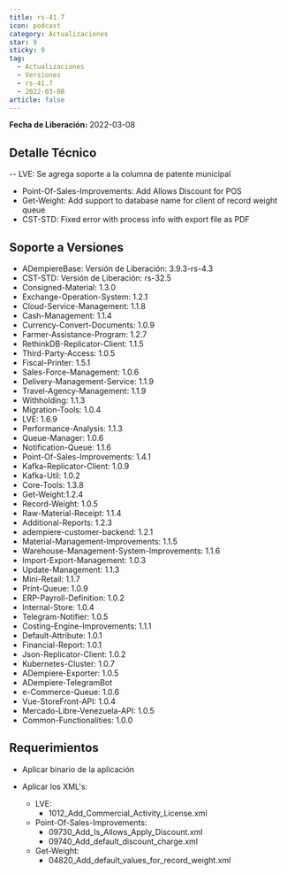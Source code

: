 ```yaml
---
title: rs-41.7
icon: podcast
category: Actualizaciones
star: 9
sticky: 9
tag:
  - Actualizaciones
  - Versiones
  - rs-41.7
  - 2022-03-08
article: false
---
```


**Fecha de Liberación:** 2022-03-08

## Detalle Técnico

-- LVE: Se agrega soporte a la columna de patente municipal

- Point-Of-Sales-Improvements: Add Allows Discount for POS
- Get-Weight: Add support to database name for client of record weight queue
- CST-STD: Fixed error with process info with export file as PDF

## Soporte a Versiones

- ADempiereBase: Versión de Liberación: 3.9.3-rs-4.3
- CST-STD: Versión de Liberación: rs-32.5
- Consigned-Material: 1.3.0
- Exchange-Operation-System: 1.2.1
- Cloud-Service-Management: 1.1.8
- Cash-Management: 1.1.4
- Currency-Convert-Documents: 1.0.9
- Farmer-Assistance-Program: 1.2.7
- RethinkDB-Replicator-Client: 1.1.5
- Third-Party-Access: 1.0.5
- Fiscal-Printer: 1.5.1
- Sales-Force-Management: 1.0.6
- Delivery-Management-Service: 1.1.9
- Travel-Agency-Management: 1.1.9
- Withholding: 1.1.3
- Migration-Tools: 1.0.4
- LVE: 1.6.9
- Performance-Analysis: 1.1.3
- Queue-Manager: 1.0.6
- Notification-Queue: 1.1.6
- Point-Of-Sales-Improvements: 1.4.1
- Kafka-Replicator-Client: 1.0.9
- Kafka-Util: 1.0.2
- Core-Tools: 1.3.8
- Get-Weight:1.2.4
- Record-Weight: 1.0.5
- Raw-Material-Receipt: 1.1.4
- Additional-Reports: 1.2.3
- adempiere-customer-backend: 1.2.1
- Material-Management-Improvements: 1.1.5
- Warehouse-Management-System-Improvements: 1.1.6
- Import-Export-Management: 1.0.3
- Update-Management: 1.1.3
- Mini-Retail: 1.1.7
- Print-Queue: 1.0.9
- ERP-Payroll-Definition: 1.0.2
- Internal-Store: 1.0.4
- Telegram-Notifier: 1.0.5
- Costing-Engine-Improvements: 1.1.1
- Default-Attribute: 1.0.1
- Financial-Report: 1.0.1
- Json-Replicator-Client: 1.0.2
- Kubernetes-Cluster: 1.0.7
- ADempiere-Exporter: 1.0.5
- ADempiere-TelegramBot
- e-Commerce-Queue: 1.0.6
- Vue-StoreFront-API: 1.0.4
- Mercado-Libre-Venezuela-API: 1.0.5
- Common-Functionalities: 1.0.0

## Requerimientos

- Aplicar binario de la aplicación
- Aplicar los XML's:

  - LVE:
    - 1012_Add_Commercial_Activity_License.xml
  - Point-Of-Sales-Improvements:
    - 09730_Add_Is_Allows_Apply_Discount.xml
    - 09740_Add_default_discount_charge.xml
  - Get-Weight:
    - 04820_Add_default_values_for_record_weight.xml
